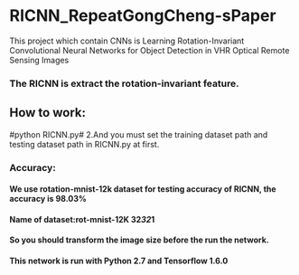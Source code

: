 # RICNN_RepeatGongCheng-sPaper
 This project which contain CNNs is Learning Rotation-Invariant Convolutional Neural Networks for Object Detection in VHR Optical Remote Sensing Images
### The RICNN is extract the rotation-invariant feature.
## How to work:
#python RICNN.py#
2.And you must set the training dataset path and testing dataset path in RICNN.py at first.
### Accuracy:
####   We use rotation-mnist-12k dataset for testing accuracy of RICNN, the accuracy is 98.03%
####   Name of dataset:rot-mnist-12K 32*32*1
####   So you should transform the image size before the run the network.
####   This network is run with Python 2.7 and Tensorflow 1.6.0
